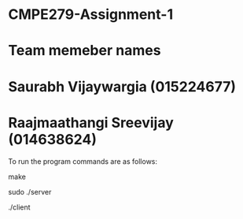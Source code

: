 # CMPE279-Assignment-1
# Team memeber names
# Saurabh Vijaywargia (015224677)
# Raajmaathangi Sreevijay (014638624)

To run the program commands are as follows: 

make

sudo ./server

./client
